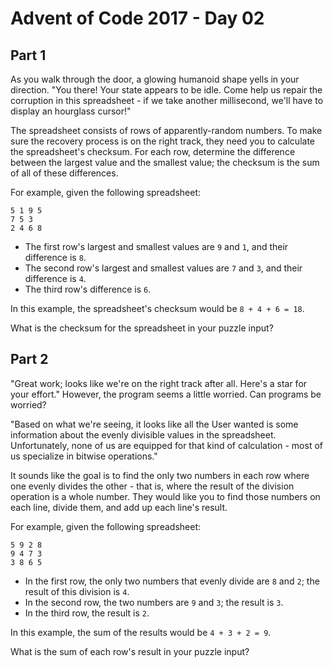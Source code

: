 # Advent of Code 2017 - Day 02

## Part 1
As you walk through the door, a glowing humanoid shape yells in your direction.
"You there! Your state appears to be idle.
Come help us repair the corruption in this spreadsheet -
if we take another millisecond, we'll have to display an hourglass cursor!"

The spreadsheet consists of rows of apparently-random numbers.
To make sure the recovery process is on the right track,
they need you to calculate the spreadsheet's checksum.
For each row,
determine the difference between the largest value and the smallest value;
the checksum is the sum of all of these differences.

For example, given the following spreadsheet:
```
5 1 9 5
7 5 3
2 4 6 8
```

- The first row's largest and smallest values are `9` and `1`,
  and their difference is `8`.
- The second row's largest and smallest values are `7` and `3`,
  and their difference is `4`.
- The third row's difference is `6`.

In this example, the spreadsheet's checksum would be `8 + 4 + 6 = 18`.

What is the checksum for the spreadsheet in your puzzle input?


## Part 2
"Great work; looks like we're on the right track after all.
Here's a star for your effort."
However, the program seems a little worried.
Can programs be worried?

"Based on what we're seeing,
it looks like all the User wanted is some information about the evenly
divisible values in the spreadsheet.
Unfortunately, none of us are equipped for that kind of calculation -
most of us specialize in bitwise operations."

It sounds like the goal is to find the only two numbers in each row where one
evenly divides the other - that is,
where the result of the division operation is a whole number.
They would like you to find those numbers on each line, divide them,
and add up each line's result.

For example, given the following spreadsheet:

```
5 9 2 8
9 4 7 3
3 8 6 5
```

- In the first row, the only two numbers that evenly divide are `8` and `2`;
  the result of this division is `4`.
- In the second row, the two numbers are `9` and `3`; the result is `3`.
- In the third row, the result is `2`.

In this example, the sum of the results would be `4 + 3 + 2 = 9`.

What is the sum of each row's result in your puzzle input?
